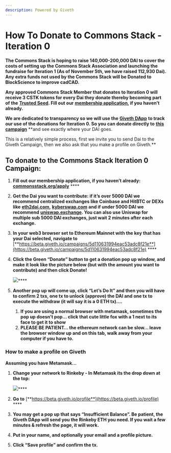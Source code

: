 ```yaml
---
description: Powered by Giveth
---
```


# How To Donate to Commons Stack - Iteration 0



**The Commons Stack is hoping to raise 140,000-200,000 DAI to cover the costs of setting up the Commons Stack Association and launching the fundraise for Iteration 1 (As of November 5th, we have raised 112,930 Dai). Any extra funds not used by the Commons Stack will be Donated to BlockScience to improve cadCAD.**  


**Any approved Commons Stack Member that donates to Iteration 0 will receive 3 CSTK tokens for every Dai they donate thereby becoming part of the** [**Trusted Seed**](https://medium.com/giveth/the-trusted-seed-of-the-commons-stack-5af6fb04cd30)**. Fill out our** [**membership application**](https://commonsstack.org/apply)**, if you haven’t already.**   


**We are dedicated to transparency so we will use the** [**Giveth DApp**](https://beta.giveth.io/) **to track our use of the donations for Iteration 0. So you can donate directly to** [**this campaign**](https://beta.giveth.io/campaigns/5d110631994eac53adc8f21e) **and see exactly where your DAI goes.  
  
This is a relatively simple process, first we invite you to send Dai to the Giveth Campaign, then we also ask that you make a profile on Giveth.**

## **To donate to the Commons Stack Iteration 0 Campaign:**

1. **Fill out our membership application, if you haven’t already:** [**commonsstack.org/apply**](https://commonsstack.org/apply) ****
2. **Get the Dai you want to contribute: if it’s over 5000 DAI we recommend centralized exchanges like Coinbase and HitBTC or DEXs like** [**eth2dai.com**](https://eth2dai.com/)**,** [**kyberswap.com**](https://kyberswap.com/swap/dai-eth) **and if under 5000 DAI we recommend** [**uniswap.exchange**](https://uniswap.exchange/swap)**. You can also use Uniswap for multiple sub 5000 DAI exchanges, just wait 2 minutes after each exchange.** 
3. **In your web3 browser set to Ethereum Mainnet with the key that has your Dai selected, navigate to** [**https://beta.giveth.io/campaigns/5d110631994eac53adc8f21e**](https://beta.giveth.io/campaigns/5d110631994eac53adc8f21e) ****
4. **Click the Green “Donate” button to get a donation pop up window, and make it look like the picture below \(but with the amount you want to contribute\) and then click Donate!** 

   ![](https://lh4.googleusercontent.com/JVcKJU3_wNP9DjIHb_5MsnDY7qHMZuwzPO36ZA1lJaJ29o-x7pcTL1IVP-xiaQz3SlCR6NcfVAtc1BHglJUnc5nYrxJf8pjhXpNQx5_H0ngu6baTEXh80ZzRiKyqDl8tfGgshoHI)\*\*\*\*

5. **Another pop up will come up, click “Let’s Do It” and then you will have to confirm 2 txs, one tx to unlock \(approve\) the DAI and one tx to execute the withdraw \(it will say it is a 0 ETH tx\)….** 
   1. **If you are using a normal browser with metamask, sometimes the pop up doesn’t pop… click that cute little fox with a 1 next to its face to get it to show** 
   2. **PLEASE BE PATIENT… the ethereum network can be slow… leave the browser window up and on this tab, walk away from your computer if you have to.**

### **How to make a profile on Giveth**

**Assuming you have Metamask…** 

1. **Change your network to Rinkeby - In Metamask its the drop down at the top:** 

   ![](https://lh6.googleusercontent.com/a28H93GA0mopviAtJ5JP2AffHlkC6Rbin1MYDxzFUJ9iZMYWZB-I0sLZ0dDsUrXdUHflQbdSVZ9YeAMR__qUgo9hFUqByRK6h27rjLjwfrJCtiqb7fzW4H-Uy2-LEvw-RPuf87ye)\*\*\*\*

2. **Go to** [**https://beta.giveth.io/profile**](https://beta.giveth.io/profile) ****
3. **You may get a pop up that says “Insufficient Balance”. Be patient, the Giveth DApp will send you the Rinkeby ETH you need. If you wait a few minutes & refresh the page, it will work.**
4. **Put in your name, and optionally your email and a profile picture.** 
5. **Click “Save profile” and confirm the tx.**

